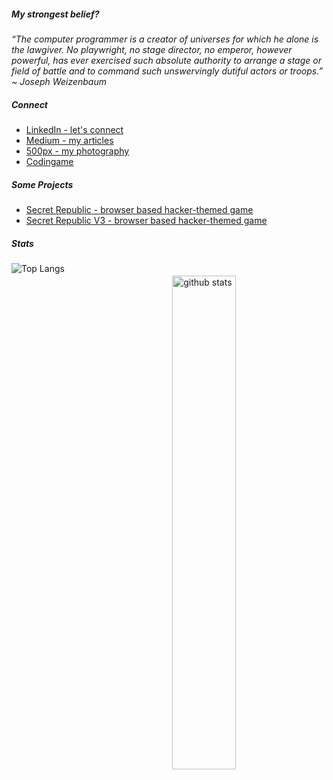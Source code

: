 <!--
**nenuadrian/nenuadrian** is a ✨ _special_ ✨ repository because its `README.md` (this file) appears on your GitHub profile.

Here are some ideas to get you started:

- 🔭 I’m currently working on ...
- 🌱 I’m currently learning ...
- 👯 I’m looking to collaborate on ...
- 🤔 I’m looking for help with ...
- 💬 Ask me about ...
- 📫 How to reach me: ...
- 😄 Pronouns: ...
- ⚡ Fun fact: ...
-->

 <h5>My strongest belief?</h5>

<p><em>“The computer programmer is a creator of universes for which he alone is the lawgiver. No playwright, no stage director, no emperor, however powerful, has ever exercised such absolute authority to arrange a stage or field of battle and to command such unswervingly dutiful actors or troops.” ~ Joseph Weizenbaum
 </em></p>
 
 <h5>Connect</h5>
 <ul>
 <li><a href="https://www.linkedin.com/in/nenuadrian/" target="_blank">LinkedIn - let's connect</a></li>
 <li><a href="https://medium.com/@adriannenu" target="_blank">Medium - my articles</a></li>
 <li><a href="https://500px.com/p/cardinal_design" target="_blank">500px - my photography</a></li>
 <li><a href="https://www.codingame.com/profile/6c21522c3d2923dd892fd092d98b5aa06541664" target="_blank">Codingame</a></li>
 </ul>
 
  <h5>Some Projects</h5>
 <ul>
 <li><a href="http://secretrepublic.nenuadrian.com/" target="_blank">Secret Republic - browser based hacker-themed game</a></li>
 <li><a href="http://secretrepublic-v3.nenuadrian.com/" target="_blank">Secret Republic V3 - browser based hacker-themed game</a></li>
 </ul>

 <h5>Stats</h5>

<img src="https://github-readme-stats.vercel.app/api?username=nenuadrian&show_icons=true&theme=gotham" alt="github stats" width="45%;" style="float:right; margin:20px;"/>

 ![Top Langs](https://github-readme-stats.vercel.app/api/top-langs/?username=nenuadrian&theme=gotham)
